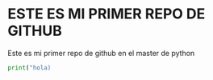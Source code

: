 # ESTE ES MI PRIMER REPO DE GITHUB

Este es mi primer repo de github en el master de python

```python
print("hola)
```